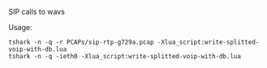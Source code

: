 SIP calls to wavs 

Usage:
```
tshark -n -q -r PCAPs/sip-rtp-g729a.pcap -Xlua_script:write-splitted-voip-with-db.lua
tshark -n -q -ieth0 -Xlua_script:write-splitted-voip-with-db.lua
```

